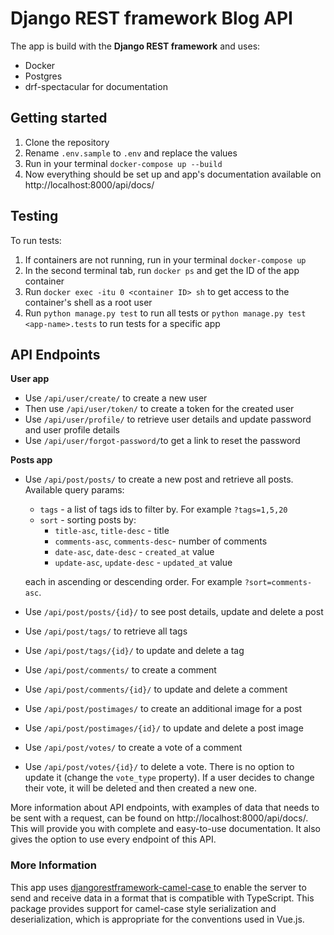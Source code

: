 # Django REST framework Blog API

The app is build with the **Django REST framework** and uses:
- Docker
- Postgres
- drf-spectacular for documentation

## Getting started
1. Clone the repository
2. Rename `.env.sample` to `.env` and replace the values
3. Run in your terminal `docker-compose up --build`
4. Now everything should be set up and app's documentation available on http://localhost:8000/api/docs/

## Testing
To run tests:
1. If containers are not running, run in your terminal `docker-compose up`
2. In the second terminal tab, run `docker ps` and get the ID of the app container
3. Run `docker exec -itu 0 <container ID> sh` to get access to the container's shell as a root user
4. Run `python manage.py test` to run all tests or `python manage.py test <app-name>.tests` to run tests for a specific app

## API Endpoints
**User app**
- Use `/api/user/create/` to create a new user 
- Then use `/api/user/token/` to create a token for the created user
- Use `/api/user/profile/` to retrieve user details and update password and user profile details
- Use `/api/user/forgot-password/`to get a link to reset the password

**Posts app**
- Use `/api/post/posts/` to create a new post and retrieve all posts. Available query params:
  + `tags` - a list of tags ids to filter by. For example `?tags=1,5,20`
  + `sort` - sorting posts by:
    - `title-asc`, `title-desc` - title
    - `comments-asc`, `comments-desc`- number of comments
    - `date-asc`, `date-desc` - `created_at` value
    - `update-asc`, `update-desc` - `updated_at` value
    
  each in ascending or descending order. For example `?sort=comments-asc`.
 
- Use `/api/post/posts/{id}/` to see post details, update and delete a post


- Use `/api/post/tags/` to retrieve all tags
- Use `/api/post/tags/{id}/` to update and delete a tag


- Use `/api/post/comments/` to create a comment
- Use `/api/post/comments/{id}/` to update and delete a comment


- Use `/api/post/postimages/` to create an additional image for a post
- Use `/api/post/postimages/{id}/` to update and delete a post image

- Use `/api/post/votes/` to create a vote of a comment 
- Use `/api/post/votes/{id}/` to delete a vote. There is no option to update it (change the `vote_type` property). If a user decides to change their vote, it will be deleted and then created a new one.


More information about API endpoints, with examples of data that needs to be sent with a request, can be found on http://localhost:8000/api/docs/.
This will provide you with complete and easy-to-use documentation. It also gives the option to use every endpoint of this API.

### More Information
This app uses [djangorestframework-camel-case ](https://github.com/vbabiy/djangorestframework-camel-case) to enable the server to send and receive data in a format that is compatible with TypeScript. This package provides support for camel-case style serialization and deserialization, which is appropriate for the conventions used in Vue.js.
